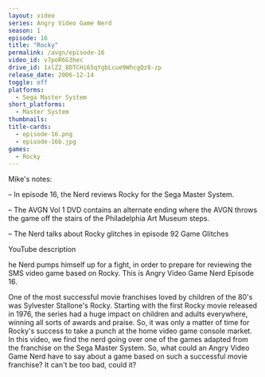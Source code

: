 ```yaml
---
layout: video
series: Angry Video Game Nerd
season: 1
episode: 16
title: "Rocky"
permalink: /avgn/episode-16
video_id: v7poR6G3hec
drive_id: 1xlZ2_8DTCHi65qYgbLcue9WhcgQz8-zp
release_date: 2006-12-14
toggle: off
platforms: 
  - Sega Master System
short_platforms:
  - Master System
thumbnails: 
title-cards: 
  - episode-16.png
  - episode-16b.jpg
games: 
  - Rocky
---
```


<p class="mikes-notes">Mike's notes:</p>

– In episode 16, the Nerd reviews Rocky for the Sega Master System.

– The AVGN Vol 1 DVD contains an alternate ending where the AVGN throws the game off the stairs of the Philadelphia Art Museum steps.

– The Nerd talks about Rocky glitches in episode 92 Game Glitches

<p class="yt-description">YouTube description</p>

he Nerd pumps himself up for a fight, in order to prepare for reviewing the SMS video game based on Rocky. This is Angry Video Game Nerd Episode 16.

One of the most successful movie franchises loved by children of the 80's was Sylvester Stallone's Rocky. Starting with the first Rocky movie released in 1976, the series had a huge impact on children and adults everywhere, winning all sorts of awards and praise. So, it was only a matter of time for Rocky's success to take a punch at the home video game console market. In this video, we find the nerd going over one of the games adapted from the franchise on the Sega Master System. So, what could an Angry Video Game Nerd have to say about a game based on such a successful movie franchise? It can't be too bad, could it?
